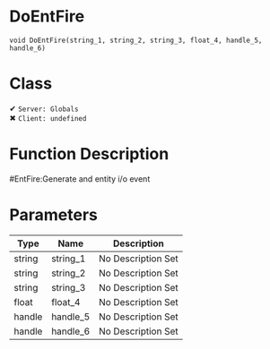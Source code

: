 # DoEntFire
```
void DoEntFire(string_1, string_2, string_3, float_4, handle_5, handle_6)
```
# Class
✔ `Server: Globals`  
✖ `Client: undefined`  

# Function Description
#EntFire:Generate and entity i/o event
# Parameters
Type|Name|Description
--|--|--
string|string_1|No Description Set
string|string_2|No Description Set
string|string_3|No Description Set
float|float_4|No Description Set
handle|handle_5|No Description Set
handle|handle_6|No Description Set
